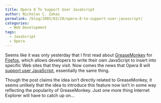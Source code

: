 ```yaml
---
title: Opera 8 To Support User JavaScript
author: Nicholas C. Zakas
permalink: /blog/2005/03/20/opera-8-to-support-user-javascript/
categories:
  - Web Development
tags:
  - JavaScript
  - Opera
---
```

Seems like it was only yesterday that I first read about <a title="GreaseMonkey" rel="external" href="http://greasemonkey.mozdev.org/">GreaseMonkey</a> for <a title="Mozilla Firefox" rel="external" href="http://www.mozilla.org/projects/firefox">Firefox</a>, which allows developers to write their own JavaScript to insert into specific Web sites that they visit. Now comes the news that Opera 8 will <a title="Opera 8 beta 3 introduces User JavaScript" rel="external" href="http://my.opera.com/hallvors/journal/44">support user JavaScript</a>, essentially the same thing.

Though the post claims the idea isn&#8217;t directly related to GreaseMonkey, it seems unlikely that the idea to introduce this feature now isn&#8217;t in some way reflecting the popularity of GreaseMonkey. Just one more thing Internet Explorer will have to catch up on&#8230;
